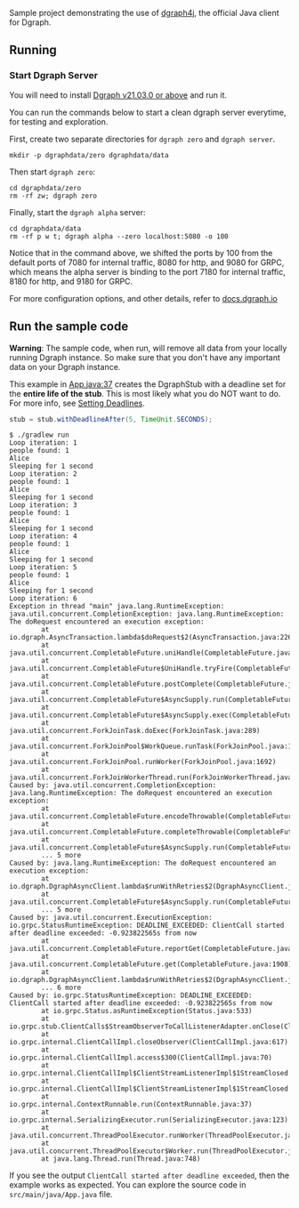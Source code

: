 Sample project demonstrating the use of [dgraph4j], the official Java client
for Dgraph.

[dgraph4j]:https://github.com/dgraph-io/dgraph4

## Running
### Start Dgraph Server
You will need to install [Dgraph v21.03.0 or above][releases] and run it.

[releases]: https://github.com/dgraph-io/dgraph/releases


You can run the commands below to start a clean dgraph server everytime, for testing
and exploration.

First, create two separate directories for `dgraph zero` and `dgraph server`.

```
mkdir -p dgraphdata/zero dgraphdata/data
```

Then start `dgraph zero`:

```
cd dgraphdata/zero
rm -rf zw; dgraph zero
```

Finally, start the `dgraph alpha` server:

```
cd dgraphdata/data
rm -rf p w t; dgraph alpha --zero localhost:5080 -o 100
```

Notice that in the command above, we shifted the ports by 100 from the default ports of 7080 for
internal traffic, 8080 for http, and 9080 for GRPC, which means the alpha server is binding to
the port 7180 for internal traffic, 8180 for http, and 9180 for GRPC.

For more configuration options, and other details, refer to [docs.dgraph.io](https://docs.dgraph.io)

## Run the sample code

**Warning**: The sample code, when run, will remove all data from your locally running Dgraph instance. 
So make sure that you don't have any important data on your Dgraph instance.

This example in [App.java:37](./src/main/java/App.java#L37) creates the
DgraphStub with a deadline set for the **entire life of the stub**. This is most
likely what you do NOT want to do. For more info, see [Setting
Deadlines](https://github.com/dgraph-io/dgraph4j/#setting-deadlines).

```java
stub = stub.withDeadlineAfter(5, TimeUnit.SECONDS);
```

```text
$ ./gradlew run
Loop iteration: 1
people found: 1
Alice
Sleeping for 1 second
Loop iteration: 2
people found: 1
Alice
Sleeping for 1 second
Loop iteration: 3
people found: 1
Alice
Sleeping for 1 second
Loop iteration: 4
people found: 1
Alice
Sleeping for 1 second
Loop iteration: 5
people found: 1
Alice
Sleeping for 1 second
Loop iteration: 6
Exception in thread "main" java.lang.RuntimeException: java.util.concurrent.CompletionException: java.lang.RuntimeException: The doRequest encountered an execution exception:
        at io.dgraph.AsyncTransaction.lambda$doRequest$2(AsyncTransaction.java:226)
        at java.util.concurrent.CompletableFuture.uniHandle(CompletableFuture.java:836)
        at java.util.concurrent.CompletableFuture$UniHandle.tryFire(CompletableFuture.java:811)
        at java.util.concurrent.CompletableFuture.postComplete(CompletableFuture.java:488)
        at java.util.concurrent.CompletableFuture$AsyncSupply.run(CompletableFuture.java:1609)
        at java.util.concurrent.CompletableFuture$AsyncSupply.exec(CompletableFuture.java:1596)
        at java.util.concurrent.ForkJoinTask.doExec(ForkJoinTask.java:289)
        at java.util.concurrent.ForkJoinPool$WorkQueue.runTask(ForkJoinPool.java:1056)
        at java.util.concurrent.ForkJoinPool.runWorker(ForkJoinPool.java:1692)
        at java.util.concurrent.ForkJoinWorkerThread.run(ForkJoinWorkerThread.java:175)
Caused by: java.util.concurrent.CompletionException: java.lang.RuntimeException: The doRequest encountered an execution exception:
        at java.util.concurrent.CompletableFuture.encodeThrowable(CompletableFuture.java:273)
        at java.util.concurrent.CompletableFuture.completeThrowable(CompletableFuture.java:280)
        at java.util.concurrent.CompletableFuture$AsyncSupply.run(CompletableFuture.java:1606)
        ... 5 more
Caused by: java.lang.RuntimeException: The doRequest encountered an execution exception:
        at io.dgraph.DgraphAsyncClient.lambda$runWithRetries$2(DgraphAsyncClient.java:248)
        at java.util.concurrent.CompletableFuture$AsyncSupply.run(CompletableFuture.java:1604)
        ... 5 more
Caused by: java.util.concurrent.ExecutionException: io.grpc.StatusRuntimeException: DEADLINE_EXCEEDED: ClientCall started after deadline exceeded: -0.923822565s from now
        at java.util.concurrent.CompletableFuture.reportGet(CompletableFuture.java:357)
        at java.util.concurrent.CompletableFuture.get(CompletableFuture.java:1908)
        at io.dgraph.DgraphAsyncClient.lambda$runWithRetries$2(DgraphAsyncClient.java:216)
        ... 6 more
Caused by: io.grpc.StatusRuntimeException: DEADLINE_EXCEEDED: ClientCall started after deadline exceeded: -0.923822565s from now
        at io.grpc.Status.asRuntimeException(Status.java:533)
        at io.grpc.stub.ClientCalls$StreamObserverToCallListenerAdapter.onClose(ClientCalls.java:478)
        at io.grpc.internal.ClientCallImpl.closeObserver(ClientCallImpl.java:617)
        at io.grpc.internal.ClientCallImpl.access$300(ClientCallImpl.java:70)
        at io.grpc.internal.ClientCallImpl$ClientStreamListenerImpl$1StreamClosed.runInternal(ClientCallImpl.java:803)
        at io.grpc.internal.ClientCallImpl$ClientStreamListenerImpl$1StreamClosed.runInContext(ClientCallImpl.java:782)
        at io.grpc.internal.ContextRunnable.run(ContextRunnable.java:37)
        at io.grpc.internal.SerializingExecutor.run(SerializingExecutor.java:123)
        at java.util.concurrent.ThreadPoolExecutor.runWorker(ThreadPoolExecutor.java:1149)
        at java.util.concurrent.ThreadPoolExecutor$Worker.run(ThreadPoolExecutor.java:624)
        at java.lang.Thread.run(Thread.java:748)
```

If you see the output `ClientCall started after deadline exceeded`, then the example works as expected.
You can explore the source code in `src/main/java/App.java` file.
